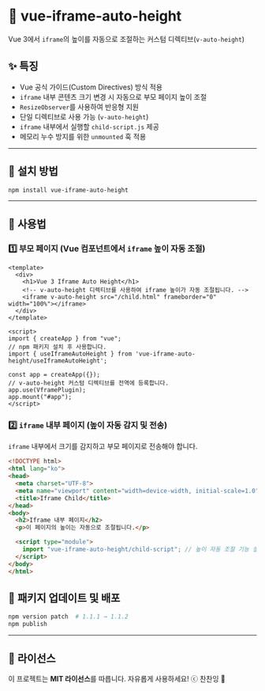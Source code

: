 # 📢 vue-iframe-auto-height

Vue 3에서 `iframe`의 높이를 자동으로 조절하는 커스텀 디렉티브(`v-auto-height`)

## ✨ 특징
- Vue 공식 가이드(Custom Directives) 방식 적용
- `iframe` 내부 콘텐츠 크기 변경 시 자동으로 부모 페이지 높이 조절
- `ResizeObserver`를 사용하여 반응형 지원
- 단일 디렉티브로 사용 가능 (`v-auto-height`)
- `iframe` 내부에서 실행할 `child-script.js` 제공
- 메모리 누수 방지를 위한 `unmounted` 훅 적용

---

## 📌 설치 방법

```bash
npm install vue-iframe-auto-height
```

---

## 🚀 사용법

### **1️⃣ 부모 페이지 (Vue 컴포넌트에서 `iframe` 높이 자동 조절)**

```vue
<template>
  <div>
    <h1>Vue 3 Iframe Auto Height</h1>
    <!-- v-auto-height 디렉티브를 사용하여 iframe 높이가 자동 조절됩니다. -->
    <iframe v-auto-height src="/child.html" frameborder="0" width="100%"></iframe>
  </div>
</template>

<script>
import { createApp } from "vue";
// npm 패키지 설치 후 사용합니다.
import { useIframeAutoHeight } from 'vue-iframe-auto-height/useIframeAutoHeight';

const app = createApp({});
// v-auto-height 커스텀 디렉티브를 전역에 등록합니다.
app.use(VframePlugin);
app.mount("#app");
</script>

```

### **2️⃣ `iframe` 내부 페이지 (높이 자동 감지 및 전송)**

`iframe` 내부에서 크기를 감지하고 부모 페이지로 전송해야 합니다.

```html
<!DOCTYPE html>
<html lang="ko">
<head>
  <meta charset="UTF-8">
  <meta name="viewport" content="width=device-width, initial-scale=1.0">
  <title>Iframe Child</title>
</head>
<body>
  <h2>Iframe 내부 페이지</h2>
  <p>이 페이지의 높이는 자동으로 조절됩니다.</p>

  <script type="module">
    import "vue-iframe-auto-height/child-script"; // 높이 자동 조절 기능 실행
  </script>
</body>
</html>
```

## 📌 패키지 업데이트 및 배포

```bash
npm version patch  # 1.1.1 → 1.1.2
npm publish
```

---

## 📌 라이선스
이 프로젝트는 **MIT 라이선스**를 따릅니다. 자유롭게 사용하세요! ⓒ 찬찬잉 🚀
